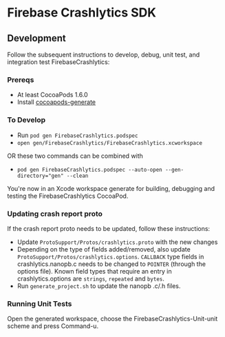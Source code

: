 # Firebase Crashlytics SDK

## Development

Follow the subsequent instructions to develop, debug, unit test, and
integration test FirebaseCrashlytics:

### Prereqs

- At least CocoaPods 1.6.0
- Install [cocoapods-generate](https://github.com/square/cocoapods-generate)

### To Develop

- Run `pod gen FirebaseCrashlytics.podspec`
- `open gen/FirebaseCrashlytics/FirebaseCrashlytics.xcworkspace`

OR these two commands can be combined with

- `pod gen FirebaseCrashlytics.podspec --auto-open --gen-directory="gen" --clean`

You're now in an Xcode workspace generate for building, debugging and
testing the FirebaseCrashlytics CocoaPod.

### Updating crash report proto

If the crash report proto needs to be updated, follow these instructions:
- Update `ProtoSupport/Protos/crashlytics.proto` with the new changes
- Depending on the type of fields added/removed, also update `ProtoSupport/Protos/crashlytics.options`.
 `CALLBACK` type fields in crashlytics.nanopb.c needs to be changed to `POINTER` 
 (through the options file). Known field types that require an entry in crashlytics.options are 
 `strings`, `repeated` and `bytes`.
- Run `generate_project.sh` to update the nanopb .c/.h files.

### Running Unit Tests

Open the generated workspace, choose the FirebaseCrashlytics-Unit-unit scheme and press Command-u.
